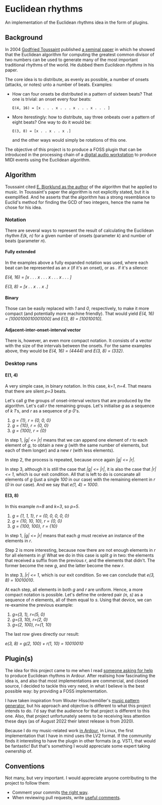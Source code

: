 # Euclidean rhythms

An implementation of the Euclidean rhythms idea in the form of plugins.

## Background

In 2004 [Godfried Toussaint](https://en.wikipedia.org/wiki/Godfried_Toussaint) published [a seminal paper](http://cgm.cs.mcgill.ca/~godfried/publications/banff.pdf) in which he showed that the Euclidean algorithm for computing the greatest common divisor of two numbers can be used to generate many of the most important traditional rhythms of the world. He dubbed them _Euclidean rhythms_ in his paper.

The core idea is to distribute, as evenly as possible, a number of onsets (attacks, or notes) unto a number of beats. Examples:
- How can four onsets be distributed in a pattern of sixteen beats? That one is trivial: an onset every four beats:
  ```
  E(4, 16) = [x . . . x . . . x . . . x . . . ]
  ```
- More iterestingly: how to distribute, say three onbeats over a pattern of eight beats? One way to do it would be:
  ```
  E(3, 8) = [x . . x . . x .]
  ```
  and the other ways would simply be rotations of this one.

The objective of this project is to produce a FOSS plugin that can be introduced in the processing chain of a [digital audio workstation](https://en.wikipedia.org/wiki/Digital_audio_workstation) to produce MIDI events using the Euclidean algorithm.

## Algorithm

Toussaint cited [E. Bjorklund as the author](https://www.semanticscholar.org/paper/The-Theory-of-Rep-Rate-Pattern-Generation-in-the-Bjorklund/c652d0a32895afc5d50b6527447824c31a553659) of the algorithm that he applied to music. In Toussaint's paper the algorithm is not explicitly stated, but it is exemplified. And he asserts that the algorithm has a strong resemblance to Euclid's method for finding the GCD of two integers, hence the name he chose for his idea.

### Notation

There are several ways to represent the result of calculating the Euclidean rhythm *E(k, n)* for a given number of onsets (parameter *k*) and number of beats (parameter *n*).

#### Fully extended

In the examples above a fully expanded notation was used, where each beat can be represented as an *x* (if it's an onset), or as *.* if it's a silence:

*E(4, 16) = [x . . . x . . . x . . . x . . . ]*

*E(3, 8) = [x . . x . . x .]*

#### Binary

Those can be easily replaced with *1* and *0*, respectively, to make it more compact (and potentially more machine friendly). That would yield *E(4, 16) = [1000100010001000]* and *E(3, 8) = [10010010]*.

#### Adjacent-inter-onset-interval vector

There is, however, an even more compact notation. It consists of a vector with the size of the intervals between the onsets. For the same examples above, they would be *E(4, 16) = (4444)* and *E(3, 8) = (332)*.

### Desktop runs

#### E(1, 4)

A very simple case, in binary notation. In this case, *k=1*, *n=4*. That means that there are silent *p=3* beats.

Let's call *g* the groups of onset-interval vectors that are produced by the algorithm. Let's call *r* the remaining groups. Let's initialise *g* as a sequence of *k* *1*'s, and *r* as a sequence of *p* *0*'s.

1. *g = {1}, r = {0, 0, 0}*
2. *g = {10}, r = {0, 0}*
3. *g = {100}, r = {0}*

In step 1, *|g| <= |r|*  means that we can append one element of *r* to each element of *g*, to obtain a new *g* (with the same number of elements, but each of them longer) and a new *r* (with less elements).

In step 2, the process is repeated, because once again *|g| <= |r|*.

In step 3, although it is still the case that *|g| <= |r|*, it is also the case that *|r| <= 1*, which is our exit condition. All that is left to do is concanate all elements of *g* (just a single *100* in our case) with the remaining element in *r* (*0* in our case). And we say that *e(1, 4) = 1000*.

#### E(3, 8)

In this example *n=8* and *k=3*, so *p=5*.

1. *g = {1, 1, 1}, r = {0, 0, 0, 0, 0}*
2. *g = {10, 10, 10}, r = {0, 0}*
3. *g = {100, 100}, r = {10}*

In step 1, *|g| <= |r|* means that each *g* must receive an instance of the elements in *r*.

Step 2 is more interesting, because now there are not enough elements in *r* for all elements in *g*! What we do in this case is split *g* in two: the elements that received a suffix from the previous *r*, and the elements that didn't. The former become the new *g*, and the latter become the new *r*.

In step 3, *|r| <= 1*, which is our exit condition. So we can conclude that *e(3, 8) = 10010010*.

At each step, all elements in both *g* and *r* are uniform. Hence, a more compact notation is possible. Let's define the ordered pair *(n, s)* as a sequence of *n* elements, all of them equal to *s*. Using that device, we can re-examine the previous example:

1. *g=(3, 1), r=(5, 0)*
2. *g=(3, 10), r=(2, 0)*
3. *g=(2, 100), r=(1, 10)*

The last row gives directly our result:

*e(3, 8) = g(2, 100) + r(1, 10) = 10010010*

## Plugin(s)

The idea for this project came to me when I read [someone asking for help](https://discourse.ardour.org/t/euclidean-rhythms/107461) to produce Euclidean rhythms in Ardour. After realising how fascinating the idea is, and also that most implementations are commercial, and closed source, I decided to tackle this very need, in what I believe is the best possible way: by providing a FOSS implementation.

I have taken inspiration from Wouter Hisschemöller's [music pattern generator](https://github.com/hisschemoller/music-pattern-generator), but his approach and objective is different to what this project intends to do. I'd say that the audience for that project is different to this one. Also, that project unfortunately seems to be receiving less attention these days (as of August 2022 their latest release is from 2020).

Because I do my music-related work [in Ardour](https://ardour.org/), in Linux, the first implementation that I have in mind uses the LV2 format. If the community finds it interesting to have the plugin in other formats (e.g. VST), that would be fantastic! But that's something I would appreciate some expert taking ownership of.

## Conventions

Not many, but very important. I would appreciate anyone contributing to the project to follow them:
- Comment your commits [the right way](https://cbea.ms/git-commit/).
- When reviewing pull requests, write [useful comments](https://conventionalcomments.org/).